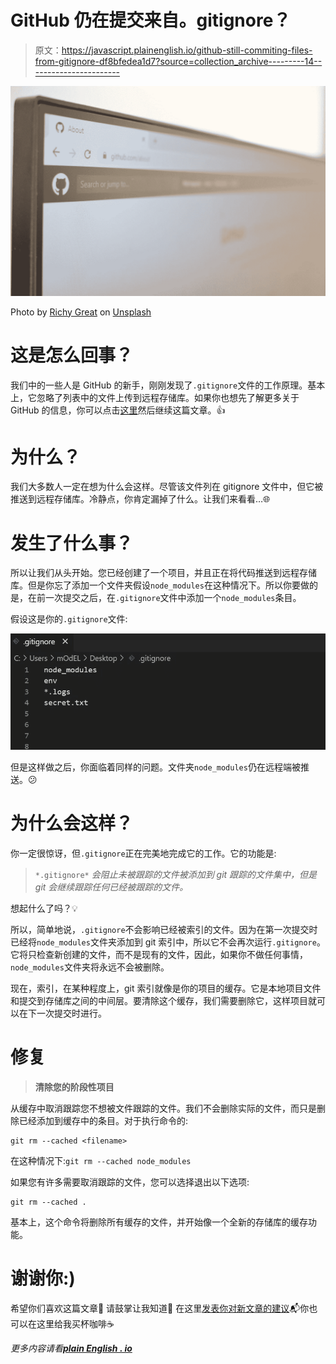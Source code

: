 # GitHub 仍在提交来自。gitignore？

> 原文：<https://javascript.plainenglish.io/github-still-commiting-files-from-gitignore-df8bfedea1d7?source=collection_archive---------14----------------------->

![](img/991dd8e423559bf423ecdedd0030ee85.png)

Photo by [Richy Great](https://unsplash.com/@richygreat?utm_source=medium&utm_medium=referral) on [Unsplash](https://unsplash.com?utm_source=medium&utm_medium=referral)

# 这是怎么回事？

我们中的一些人是 GitHub 的新手，刚刚发现了`.gitignore`文件的工作原理。基本上，它忽略了列表中的文件上传到远程存储库。如果你也想先了解更多关于 GitHub 的信息，你可以点击[这里](https://sahil-more.medium.com/an-intro-to-github-and-its-usage-2c187f33070e)然后继续这篇文章。👍

# 为什么？

我们大多数人一定在想为什么会这样。尽管该文件列在 gitignore 文件中，但它被推送到远程存储库。冷静点，你肯定漏掉了什么。让我们来看看…🌐

# 发生了什么事？

所以让我们从头开始。您已经创建了一个项目，并且正在将代码推送到远程存储库。但是你忘了添加一个文件夹假设`node_modules`在这种情况下。所以你要做的是，在前一次提交之后，在`.gitignore`文件中添加一个`node_modules`条目。

假设这是你的`.gitignore`文件:

![](img/41fc7017a6cab6c15eec2fcb50c716bd.png)

但是这样做之后，你面临着同样的问题。文件夹`node_modules`仍在远程端被推送。😕

# 为什么会这样？

你一定很惊讶，但`.gitignore`正在完美地完成它的工作。它的功能是:

> `*.gitignore*` *会阻止未被跟踪的文件被添加到 git 跟踪的文件集中，但是 git 会继续跟踪任何已经被跟踪的文件。*

想起什么了吗？💡

所以，简单地说，`.gitignore`不会影响已经被索引的文件。因为在第一次提交时已经将`node_modules`文件夹添加到 git 索引中，所以它不会再次运行`.gitignore`。它将只检查新创建的文件，而不是现有的文件，因此，如果你不做任何事情，`node_modules`文件夹将永远不会被删除。

现在，索引，在某种程度上，git 索引就像是你的项目的缓存。它是本地项目文件和提交到存储库之间的中间层。要清除这个缓存，我们需要删除它，这样项目就可以在下一次提交时进行。

# 修复

> **清除您的阶段性项目**

从缓存中取消跟踪您不想被文件跟踪的文件。我们不会删除实际的文件，而只是删除已经添加到缓存中的条目。对于执行命令的:

```
git rm --cached <filename>
```

在这种情况下:`git rm --cached node_modules`

如果您有许多需要取消跟踪的文件，您可以选择退出以下选项:

```
git rm --cached .
```

基本上，这个命令将删除所有缓存的文件，并开始像一个全新的存储库的缓存功能。

# 谢谢你:)

希望你们喜欢这篇文章🙌
请鼓掌让我知道👏
在这里[发表你对新文章的建议](mailto:sahilmore19999@gmail.com)📬你也可以在这里给我买杯咖啡☕️

*更多内容请看*[***plain English . io***](http://plainenglish.io/)